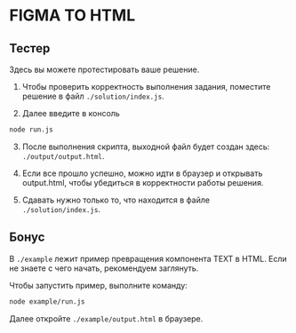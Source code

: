 # FIGMA TO HTML

## Тестер

Здесь вы можете протестировать ваше решение. 

1. Чтобы проверить корректность выполнения задания, поместите решение в файл `./solution/index.js`.

2. Далее введите в консоль 
```bash 
node run.js
```

3. После выполнения скрипта, выходной файл будет создан здесь: `./output/output.html`.

4. Если все прошло успешно, можно идти в браузер и открывать output.html, чтобы убедиться в корректности работы решения.

5. Сдавать нужно только то, что находится в файле `./solution/index.js`.

## Бонус

В `./example` лежит пример превращения компонента TEXT в HTML. Если не знаете с чего начать, рекомендуем заглянуть. 

Чтобы запустить пример, выполните команду:
```bash 
node example/run.js
```

Далее откройте `./example/output.html` в браузере.



